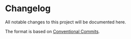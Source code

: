 # Changelog

All notable changes to this project will be documented here.

The format is based on [Conventional Commits](https://www.conventionalcommits.org).

